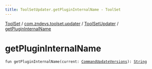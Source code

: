 ```yaml
---
title: ToolSetUpdater.getPluginInternalName - ToolSet
---
```


[ToolSet](../../index.html) / [com.zndevs.toolset.updater](../index.html) / [ToolSetUpdater](index.html) / [getPluginInternalName](./get-plugin-internal-name.html)

# getPluginInternalName

`fun getPluginInternalName(current: `[`CommandUpdateVersions`](../-command-update-versions/index.html)`): `[`String`](https://kotlinlang.org/api/latest/jvm/stdlib/kotlin/-string/index.html)